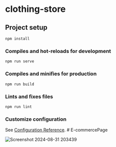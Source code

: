 # clothing-store

## Project setup
```
npm install
```

### Compiles and hot-reloads for development
```
npm run serve
```

### Compiles and minifies for production
```
npm run build
```

### Lints and fixes files
```
npm run lint
```

### Customize configuration
See [Configuration Reference](https://cli.vuejs.org/config/).
#   E - c o m m e r c e P a g e 
 


![Screenshot 2024-08-31 203439](https://github.com/user-attachments/assets/251763e6-b323-46a3-b9e8-aa13f7fa87db)

 
